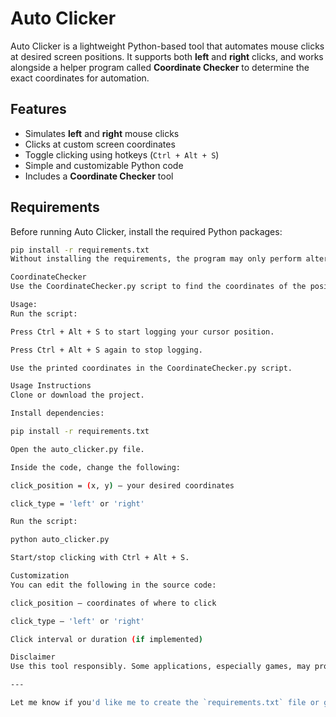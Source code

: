 
# Auto Clicker

Auto Clicker is a lightweight Python-based tool that automates mouse clicks at desired screen positions. It supports both **left** and **right** clicks, and works alongside a helper program called **Coordinate Checker** to determine the exact coordinates for automation.

## Features

- Simulates **left** and **right** mouse clicks
- Clicks at custom screen coordinates
- Toggle clicking using hotkeys (`Ctrl + Alt + S`)
- Simple and customizable Python code
- Includes a **Coordinate Checker** tool

## Requirements

Before running Auto Clicker, install the required Python packages:

```bash
pip install -r requirements.txt
Without installing the requirements, the program may only perform alternate clicking and not full functionality.

CoordinateChecker
Use the CoordinateChecker.py script to find the coordinates of the position you want to click.

Usage:
Run the script:

Press Ctrl + Alt + S to start logging your cursor position.

Press Ctrl + Alt + S again to stop logging.

Use the printed coordinates in the CoordinateChecker.py script.

Usage Instructions
Clone or download the project.

Install dependencies:

pip install -r requirements.txt

Open the auto_clicker.py file.

Inside the code, change the following:

click_position = (x, y) — your desired coordinates

click_type = 'left' or 'right'

Run the script:

python auto_clicker.py

Start/stop clicking with Ctrl + Alt + S.

Customization
You can edit the following in the source code:

click_position — coordinates of where to click

click_type — 'left' or 'right'

Click interval or duration (if implemented)

Disclaimer
Use this tool responsibly. Some applications, especially games, may prohibit the use of auto clickers. The developer is not liable for any misuse or violation of terms of service.

---

Let me know if you'd like me to create the `requirements.txt` file or give you a zipped project structure!

